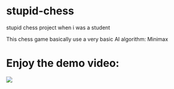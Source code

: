 # stupid-chess
stupid chess project when i was a student

This chess game basically use a very basic AI algorithm: Minimax
# Enjoy the demo video:
[![](https://img.youtube.com/vi/RAsGE01EoPk/0.jpg)](https://www.youtube.com/watch?v=RAsGE01EoPk)
